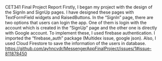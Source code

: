 CET341 Final Project Report
Firstly, I began my project with the design of the SignIn and SignUp pages. I have designed these pages with TextFormField widgets and RaisedButtons. In the “SignIn” page, there are two options that users can login the app. One of them is login with the account which is created in the “SignUp” page and the other one is directly with Google account. To implement these, I used firebase authentication. I imported the “firebase_auth” package (Multidex issue, google json).  Also, I used Cloud Firestore to save the information of the users in database. 
https://github.com/ayhncvdr/MessengerAppFinalProject/issues/1#issue-811878450

